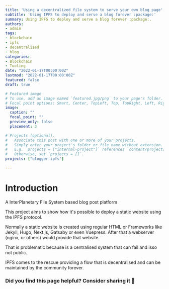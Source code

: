 ```yaml
---
title: 'Using a decentralized file system to serve your own blog page'
subtitle: 'Using IPFS to deploy and serve a blog forever :package:'
summary: Using IPFS to deploy and serve a blog forever :package:.
authors:
- admin
tags:
- blockchain
- ipfs
- decentralized
- blog
categories:
- Blockchain
- Tooling
date: "2022-01-17T00:00:00Z"
lastmod: "2022-01-17T00:00:00Z"
featured: false
draft: true

# Featured image
# To use, add an image named `featured.jpg/png` to your page's folder.
# Focal point options: Smart, Center, TopLeft, Top, TopRight, Left, Right, BottomLeft, Bottom, BottomRight
image:
  caption: ""
  focal_point: ""
  preview_only: false
  placement: 3

# Projects (optional).
#   Associate this post with one or more of your projects.
#   Simply enter your project's folder or file name without extension.
#   E.g. `projects = ["internal-project"]` references `content/project/deep-learning/index.md`.
#   Otherwise, set `projects = []`.
projects: ["blogger-ipfs"]

---
```


# Introduction

A InterPlanetary File System based blog post platform

This project aims to show how it's possible to deploy a static website using the IPFS protocol.

Normally a static website is created using regular HTML or Frameworks like Jekyll, Hugo, Next.js, Gatsaby or even Vuepress. After that a webserver (nginx, or others) would provide that website.

That is problematic because is a centralised system that can fail and isso not public.

IPFS comes to the rescue providing a flow that is decentralised and can be maintained by the community forever.

### Did you find this page helpful? Consider sharing it 🙌
